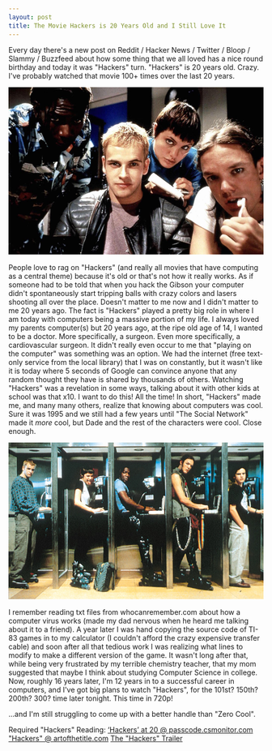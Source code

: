 ```yaml
---
layout: post
title: The Movie Hackers is 20 Years Old and I Still Love It
---
```


Every day there's a new post on Reddit / Hacker News / Twitter / Bloop / Slammy / Buzzfeed about how some thing that we all loved has a nice round birthday and today it was "Hackers" turn. "Hackers" is 20 years old. Crazy. I've probably watched that movie 100+ times over the last 20 years.

![image](/public/images/hackers_1.jpg "Hackers 001")

People love to rag on "Hackers" (and really all movies that have computing as a central theme) because it's old or that's not how it really works. As if someone had to be told that when you hack the Gibson your computer didn't spontaneously start tripping balls with crazy colors and lasers shooting all over the place. Doesn't matter to me now and I didn't matter to me 20 years ago. The fact is "Hackers" played a pretty big role in where I am today with computers being a massive portion of my life. I always loved my parents computer(s) but 20 years ago, at the ripe old age of 14, I wanted to be a doctor. More specifically, a surgeon. Even more specifically, a cardiovascular surgeon. It didn't really even occur to me that "playing on the computer" was something was an option. We had the internet (free text-only service from the local library) that I was on constantly, but it wasn't like it is today where 5 seconds of Google can convince anyone that any random thought they have is shared by thousands of others. Watching "Hackers" was a revelation in some ways, talking about it with other kids at school was that x10. I want to do this! All the time! In short, "Hackers" made me, and many many others, realize that knowing about computers was cool. Sure it was 1995 and we still had a few years until "The Social Network" made it *more* cool, but Dade and the rest of the characters were cool. Close enough.

![image](/public/images/hackers_2.jpg "Hackers 002")

I remember reading txt files from whocanremember.com about how a computer virus works (made my dad nervous when he heard me talking about it to a friend). A year later I was hand copying the source code of TI-83 games in to my calculator (I couldn't afford the crazy expensive transfer cable) and soon after all that tedious work I was realizing what lines to modify to make a different version of the game. It wasn't long after that, while being very frustrated by my terrible chemistry teacher, that my mom suggested that maybe I think about studying Computer Science in college. Now, roughly 16 years later, I'm 12 years in to a successful career in computers, and I've got big plans to watch "Hackers", for the 101st? 150th? 200th? 300? time later tonight. This time in 720p!

...and I'm still struggling to come up with a better handle than "Zero Cool".

Required "Hackers" Reading:
[‘Hackers’ at 20 @ passcode.csmonitor.com](http://passcode.csmonitor.com/hackers)
["Hackers" @ artofthetitle.com](http://www.artofthetitle.com/title/hackers/)
[The "Hackers" Trailer](https://www.youtube.com/watch?v=vCobCU9FfzI)
